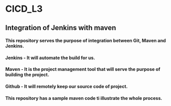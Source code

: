 # CICD_L3
## Integration of Jenkins with maven
#### This repository serves the purpose of integration between Git, Maven and Jenkins.
#### Jenkins - It will automate the build for us.
#### Maven - It is the project management tool that will serve the purpose of building the project.
#### Github - It will remotely keep our source code of project. 
#### This repository has a sample maven code ti illustrate the whole process. 
